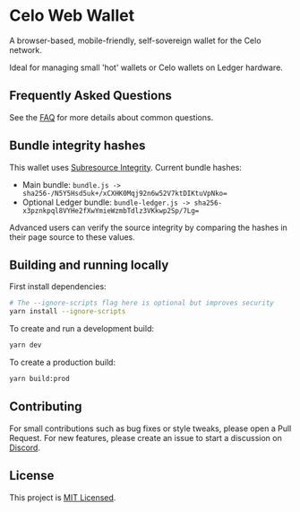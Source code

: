 # Celo Web Wallet

A browser-based, mobile-friendly, self-sovereign wallet for the Celo network.

Ideal for managing small 'hot' wallets or Celo wallets on Ledger hardware.

## Frequently Asked Questions

See the [FAQ](FAQ.md) for more details about common questions.

## Bundle integrity hashes

This wallet uses [Subresource Integrity](https://developer.mozilla.org/en-US/docs/Web/Security/Subresource_Integrity). Current bundle hashes:

* Main bundle: `bundle.js -> sha256-/N5Y5Hsd5uk+/xCXHK0Mqj92n6w52V7ktDIKtuVpNko=`
* Optional Ledger bundle: `bundle-ledger.js -> sha256-x3pznkpql8VYHe2fXwYmieWzmbTdlz3VKkwp2Sp/7Lg=`

Advanced users can verify the source integrity by comparing the hashes in their page source to these values.

## Building and running locally

First install dependencies:

```sh
# The --ignore-scripts flag here is optional but improves security
yarn install --ignore-scripts
```

To create and run a development build:

```sh
yarn dev
```

To create a production build:

```sh
yarn build:prod
```

## Contributing

For small contributions such as bug fixes or style tweaks, please open a Pull Request.
For new features, please create an issue to start a discussion on [Discord](https://discord.com/channels/600834479145353243/783806028629934110).

## License

This project is [MIT Licensed](LICENSE).
